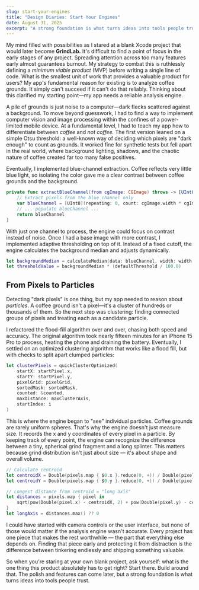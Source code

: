 ```yaml
---
slug: start-your-engines
title: "Design Diaries: Start Your Engines"
date: August 31, 2025
excerpt: "A strong foundation is what turns ideas into tools people trust. Ask yourself: what is the one thing this product absolutely has to get right? Start there. Build around that."
---
```


My mind filled with possibilities as I stared at a blank Xcode project that would later become **GrindLab.** It's difficult to find a point of focus in the early stages of any project. Spreading attention across too many features early almost guarantees burnout. My strategy to combat this is ruthlessly defining a *minimum viable product* (MVP) before writing a single line of code. What is the smallest unit of work that provides a valuable product for users? My app's fundamental reason for existing is to analyze coffee grounds. It simply can't succeed if it can't do that reliably. Thinking about this clarified my starting point—my app needs a reliable analysis engine.

A pile of grounds is just noise to a computer—dark flecks scattered against a background. To move beyond guesswork, I had to find a way to implement computer vision and image processing within the confines of a power-limited mobile device. At a fundamental level, I had to teach my app how to differentiate between *coffee* and *not coffee.* The first version leaned on a simple Otsu threshold: a well-known way of deciding which pixels are "dark enough" to count as grounds. It worked fine for synthetic tests but fell apart in the real world, where background lighting, shadows, and the chaotic nature of coffee created far too many false positives.

Eventually, I implemented blue-channel extraction. Coffee reflects very little blue light, so isolating the color gave me a clear contrast between coffee grounds and the background.

```swift
private func extractBlueChannel(from cgImage: CGImage) throws -> [UInt8] {
    // Extract pixels from the blue channel only
    var blueChannel = [UInt8](repeating: 0, count: cgImage.width * cgImage.height)
    // ... populate blueChannel ...
    return blueChannel
}
```

With just one channel to process, the engine could focus on contrast instead of noise. Once I had a base image with more contrast, I implemented adaptive thresholding on top of it. Instead of a fixed cutoff, the engine calculates the background median and adjusts dynamically.

```swift
let backgroundMedian = calculateMedian(data: blueChannel, width: width, height: height)
let thresholdValue = backgroundMedian * (defaultThreshold / 100.0)
```

## From Pixels to Particles

Detecting "dark pixels" is one thing, but my app needed to reason about *particles*. A coffee ground isn't a pixel—it's a cluster of hundreds or thousands of them. So the next step was clustering: finding connected groups of pixels and treating each as a candidate particle.

I refactored the flood-fill algorithm over and over, chasing both speed and accuracy. The original algorithm took nearly fifteen minutes for an iPhone 15 Pro to process, heating the phone and draining the battery. Eventually, I settled on an optimized clustering algorithm that works like a flood fill, but with checks to split apart clumped particles:

```swift
let clusterPixels = quickClusterOptimized(
    startX: startPixel.x,
    startY: startPixel.y,
    pixelGrid: pixelGrid,
    sortedMask: sortedMask,
    counted: &counted,
    maxDistance: maxClusterAxis,
    startIndex: i
)
```

This is where the engine began to "see" individual particles. Coffee grounds are rarely uniform spheres. That's why the engine doesn't just measure size. It records the x and y coordinates of every pixel in a particle. By keeping track of every point, the engine can recognize the difference between a tiny, spherical grind fragment and a long splinter. This matters because grind distribution isn't just about size — it's about shape and overall volume.

```swift
// Calculate centroid
let centroidX = Double(pixels.map { $0.x }.reduce(0, +)) / Double(pixels.count)
let centroidY = Double(pixels.map { $0.y }.reduce(0, +)) / Double(pixels.count)

// Longest distance from centroid = "long axis"
let distances = pixels.map { pixel in
    sqrt(pow(Double(pixel.x) - centroidX, 2) + pow(Double(pixel.y) - centroidY, 2))
}
let longAxis = distances.max() ?? 0
```

I could have started with camera controls or the user interface, but none of those would matter if the analysis engine wasn't accurate. Every project has one piece that makes the rest worthwhile — the part that everything else depends on. Finding that piece early and protecting it from distraction is the difference between tinkering endlessly and shipping something valuable.

So when you're staring at your own blank project, ask yourself: what is the one thing this product absolutely has to get right? Start there. Build around that. The polish and features can come later, but a strong foundation is what turns ideas into tools people trust.
